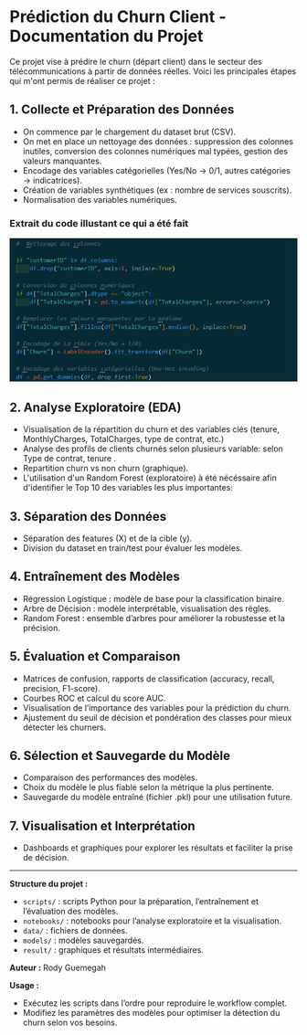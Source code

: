 # Prédiction du Churn Client - Documentation du Projet

Ce projet vise à prédire le churn (départ client) dans le secteur des télécommunications à partir de données réelles. Voici les principales étapes qui m'ont permis de réaliser ce projet :

## 1. Collecte et Préparation des Données
- On commence par le chargement du dataset brut (CSV).
- On met en place un nettoyage des données : suppression des colonnes inutiles, conversion des colonnes numériques mal typées, gestion des valeurs manquantes.
- Encodage des variables catégorielles (Yes/No → 0/1, autres catégories → indicatrices).
- Création de variables synthétiques (ex : nombre de services souscrits).
- Normalisation des variables numériques.
### Extrait du code illustant ce qui a été fait 
![Exemple de code](results\extrait_code\Screen_code_data_training.png)


## 2. Analyse Exploratoire (EDA)
- Visualisation de la répartition du churn et des variables clés (tenure, MonthlyCharges, TotalCharges, type de contrat, etc.)
- Analyse des profils de clients churnés selon plusieurs variable: selon Type de contrat, tenure .
- Repartition churn vs non churn (graphique).
- L'utilisation d'un Random Forest (exploratoire) à été nécéssaire afin d'identifier le Top 10 des variables les plus importantes:



## 3. Séparation des Données
- Séparation des features (X) et de la cible (y).
- Division du dataset en train/test pour évaluer les modèles.

## 4. Entraînement des Modèles
- Régression Logistique : modèle de base pour la classification binaire.
- Arbre de Décision : modèle interprétable, visualisation des règles.
- Random Forest : ensemble d’arbres pour améliorer la robustesse et la précision.

## 5. Évaluation et Comparaison
- Matrices de confusion, rapports de classification (accuracy, recall, precision, F1-score).
- Courbes ROC et calcul du score AUC.
- Visualisation de l’importance des variables pour la prédiction du churn.
- Ajustement du seuil de décision et pondération des classes pour mieux détecter les churners.

## 6. Sélection et Sauvegarde du Modèle
- Comparaison des performances des modèles.
- Choix du modèle le plus fiable selon la métrique la plus pertinente.
- Sauvegarde du modèle entraîné (fichier .pkl) pour une utilisation future.

## 7. Visualisation et Interprétation
- Dashboards et graphiques pour explorer les résultats et faciliter la prise de décision.

---

**Structure du projet :**
- `scripts/` : scripts Python pour la préparation, l’entraînement et l’évaluation des modèles.
- `notebooks/` : notebooks pour l’analyse exploratoire et la visualisation.
- `data/` : fichiers de données.
- `models/` : modèles sauvegardés.
- `result/` : graphiques et résultats intermédiaires.

**Auteur :** Rody Guemegah

**Usage :**
- Exécutez les scripts dans l’ordre pour reproduire le workflow complet.
- Modifiez les paramètres des modèles pour optimiser la détection du churn selon vos besoins.
